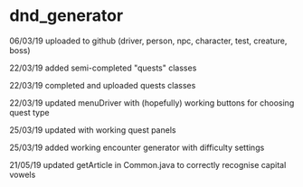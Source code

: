 # dnd_generator
06/03/19 uploaded to github (driver, person, npc, character, test, creature, boss)

22/03/19 added semi-completed "quests" classes

22/03/19 completed and uploaded quests classes

22/03/19 updated menuDriver with (hopefully) working buttons for choosing quest type

25/03/19 updated with working quest panels

25/03/19 added working encounter generator with difficulty settings

21/05/19 updated getArticle in Common.java to correctly recognise capital vowels
